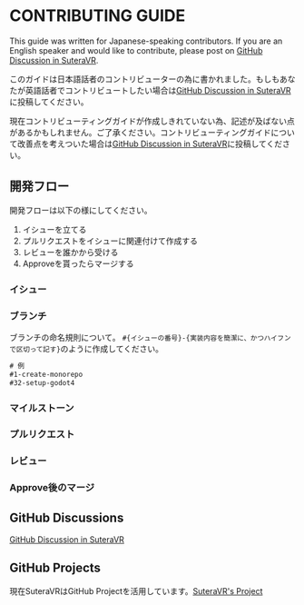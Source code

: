 # CONTRIBUTING GUIDE

This guide was written for Japanese-speaking contributors. If you are an English speaker and would like to contribute, please post on [GitHub Discussion in SuteraVR](https://github.com/SuteraVR/SuteraVR/discussions).

このガイドは日本語話者のコントリビューターの為に書かれました。もしもあなたが英語話者でコントリビュートしたい場合は[GitHub Discussion in SuteraVR](https://github.com/SuteraVR/SuteraVR/discussions)に投稿してください。

現在コントリビューティングガイドが作成しきれていない為、記述が及ばない点があるかもしれません。ご了承ください。コントリビューティングガイドについて改善点を考えついた場合は[GitHub Discussion in SuteraVR](https://github.com/SuteraVR/SuteraVR/discussions)に投稿してください。

## 開発フロー

開発フローは以下の様にしてください。

1. イシューを立てる
2. プルリクエストをイシューに関連付けて作成する
3. レビューを誰かから受ける
4. Approveを貰ったらマージする

### イシュー

### ブランチ

ブランチの命名規則について。
`#{イシューの番号}-{実装内容を簡潔に、かつハイフンで区切って記す}`のように作成してください。
```txt
# 例
#1-create-monorepo
#32-setup-godot4
```

### マイルストーン

### プルリクエスト

### レビュー

### Approve後のマージ

## GitHub Discussions

[GitHub Discussion in SuteraVR](https://github.com/SuteraVR/SuteraVR/discussions)

## GitHub Projects

現在SuteraVRはGitHub Projectを活用しています。[SuteraVR's Project](https://github.com/orgs/SuteraVR/projects/1)
